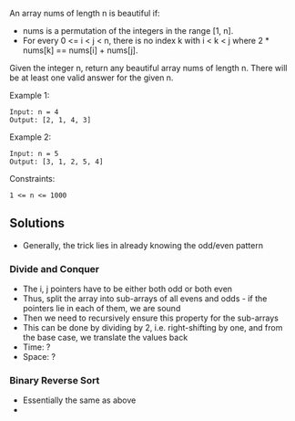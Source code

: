 An array nums of length n is beautiful if:

- nums is a permutation of the integers in the range [1, n].
- For every 0 <= i < j < n, there is no index k with i < k < j where 2 * nums[k] == nums[i] + nums[j].

Given the integer n, return any beautiful array nums of length n. There will be at least one valid answer for the given n.

Example 1:

    Input: n = 4
    Output: [2, 1, 4, 3]

Example 2:

    Input: n = 5
    Output: [3, 1, 2, 5, 4]

Constraints:

    1 <= n <= 1000

## Solutions
- Generally, the trick lies in already knowing the odd/even pattern

### Divide and Conquer
- The i, j pointers have to be either both odd or both even
- Thus, split the array into sub-arrays of all evens and odds - if the pointers lie in each of them, we are sound
- Then we need to recursively ensure this property for the sub-arrays
- This can be done by dividing by 2, i.e. right-shifting by one, and from the base case, we translate the values back
- Time: ?
- Space: ?

### Binary Reverse Sort
- Essentially the same as above
- 
